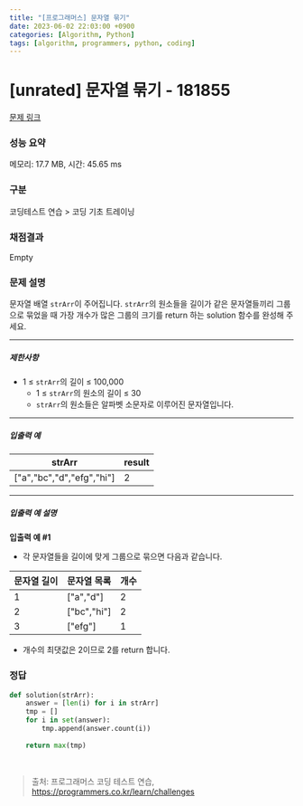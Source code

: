 ```yaml
---
title: "[프로그래머스] 문자열 묶기"
date: 2023-06-02 22:03:00 +0900
categories: [Algorithm, Python]
tags: [algorithm, programmers, python, coding]
---
```


# [unrated] 문자열 묶기 - 181855

[문제 링크](https://school.programmers.co.kr/learn/courses/30/lessons/181855)

### 성능 요약

메모리: 17.7 MB, 시간: 45.65 ms

### 구분

코딩테스트 연습 > 코딩 기초 트레이닝

### 채점결과

Empty

### 문제 설명

<p>문자열 배열 <code>strArr</code>이 주어집니다. <code>strArr</code>의 원소들을 길이가 같은 문자열들끼리 그룹으로 묶었을 때 가장 개수가 많은 그룹의 크기를 return 하는 solution 함수를 완성해 주세요.</p>

<hr>

<h5>제한사항</h5>

<ul>
<li>1 ≤ <code>strArr</code>의 길이 ≤ 100,000

<ul>
<li>1 ≤ <code>strArr</code>의 원소의 길이 ≤ 30</li>
<li><code>strArr</code>의 원소들은 알파벳 소문자로 이루어진 문자열입니다.</li>
</ul></li>
</ul>

<hr>

<h5>입출력 예</h5>

| strArr                    | result |
|---------------------------|--------|
| ["a","bc","d","efg","hi"] | 2      |

<hr>

<h5>입출력 예 설명</h5>

<p><strong>입출력 예 #1</strong></p>

<ul>
<li>각 문자열들을 길이에 맞게 그룹으로 묶으면 다음과 같습니다.</li>
</ul>

| 문자열 길이 | 문자열 목록      | 개수 |
|--------|-------------|----|
| 1      | ["a","d"]   | 2  |
| 2      | ["bc","hi"] | 2  |
| 3      | ["efg"]     | 1  |

<ul>
<li>개수의 최댓값은 2이므로 2를 return 합니다.</li>
</ul>

### 정답

```python
def solution(strArr):
    answer = [len(i) for i in strArr]
    tmp = []
    for i in set(answer):
        tmp.append(answer.count(i))
    
    return max(tmp)
```

<br>

> 출처: 프로그래머스 코딩 테스트 연습, https://programmers.co.kr/learn/challenges
